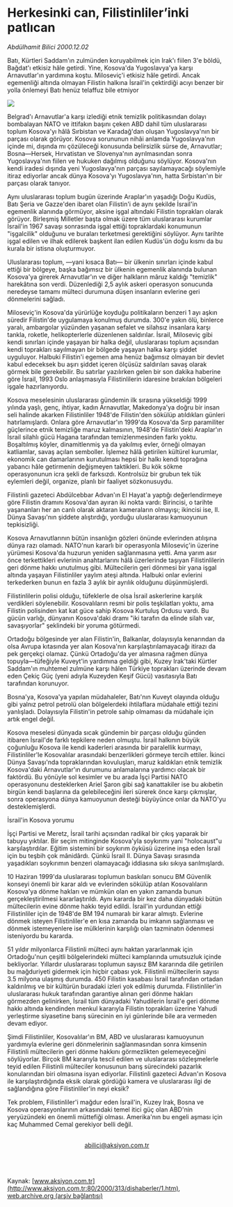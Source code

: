 # Herkesinki can, Filistinliler’inki patlıcan

*Abdülhamit Bilici 2000.12.02*

<div>
 <p class="spot">
  Batı, Kürtleri Saddam'ın  zulmünden koruyabilmek için  Irak'ı fiilen 3'e böldü,  Bağdat'ı etkisiz hâle getirdi.  Yine, Kosova'da  Yugoslavya'ya karşı  Arnavutlar'ın yardımına  koştu. Miloseviç'i etkisiz  hâle getirdi. Ancak  egemenliği altında olmayan  Filistin halkına İsrail'in  çektirdiği acıyı benzer bir  yolla önlemeyi Batı henüz  telaffuz bile etmiyor
 </p>
 <p class="metin">
 </p>
 <img border="0" src="/web/20010712113234im_/http://www.aksiyon.com.tr/2000/313/resimler/Herkesinki.jpg"/>
 <p class="metin">
  Belgrad'ı Arnavutlar'a karşı izlediği etnik temizlik politikasından dolayı bombalayan NATO ve ittifakın başını çeken ABD dahil tüm uluslararası toplum Kosova'yı hâlâ Sırbistan ve Karadağ'dan oluşan Yugoslavya'nın bir parçası olarak görüyor. Kosova sorununun nihâi anlamda Yugoslavya'nın içinde mi, dışında mı çözüleceği konusunda belirsizlik sürse de, Arnavutlar; Bosna—Hersek, Hırvatistan ve Slovenya'nın ayrılmasından sonra Yugoslavya'nın fiilen ve hukuken dağılmış olduğunu söylüyor. Kosova'nın kendi iradesi dışında yeni Yugoslavya'nın parçası sayılamayacağı söylemiyle itiraz ediyorlar ancak dünya Kosova'yı Yugoslavya'nın, hatta Sırbistan'ın bir parçası olarak tanıyor.
 </p>
 <p class="metin">
  Aynı uluslararası toplum bugün üzerinde Araplar'ın yaşadığı Doğu Kudüs, Batı Şeria ve Gazze'den ibaret olan Filistin'i de aynı şekilde İsrail'in egemenlik alanında görmüyor, aksine işgal altındaki Filistin toprakları olarak görüyor. Birleşmiş Milletler başta olmak üzere tüm uluslararası kurumlar İsrail'in 1967 savaşı sonrasında işgal ettiği topraklardaki konumunun "işgalcilik" olduğunu ve buraları terketmesi gerektiğini söylüyor. Aynı tarihte işgal edilen ve ilhak edilerek başkent ilan edilen Kudüs'ün doğu kısmı da bu kurala bir istisna oluşturmuyor.
 </p>
 <p class="metin">
  Uluslararası toplum, —yani kısaca Batı— bir ülkenin sınırları içinde kabul ettiği bir bölgeye, başka bağımsız bir ülkenin egemenlik alanında bulunan Kosova'ya girerek Arnavutlar'ın ve diğer halkların mâruz kaldığı "temizlik" harekâtına son verdi. Düzenlediği 2,5 aylık askeri operasyon sonucunda neredeyse tamamı mülteci durumuna düşen insanların evlerine geri dönmelerini sağladı.
 </p>
 <p class="metin">
  Miloseviç'in Kosova'da yürürlüğe koyduğu politikaların benzeri 1 ayı aşkın süredir Filistin'de uygulamaya konulmuş durumda. 300'e yakın ölü, binlerce yaralı, ambargolar yüzünden yaşanan sefalet ve silahsız insanlara karşı tankla, roketle, helikopterlerle düzenlenen saldırılar. İsrail, Miloseviç gibi kendi sınırları içinde yaşayan bir halka değil, uluslararası toplum açısından kendi toprakları sayılmayan bir bölgede yaşayan halka karşı şiddet uyguluyor. Halbuki Filistin'i egemen ama henüz bağımsız olmayan bir devlet kabul edeceksek bu aşırı şiddet içeren ölçüsüz saldırıları savaş olarak görmek bile gerekebilir. Bu satırlar yazılırken gelen bir son dakika haberine göre İsrail, 1993 Oslo anlaşmasıyla Filistinlilerin idaresine bırakılan bölgeleri işgale hazırlanıyordu.
 </p>
 <p class="metin">
  Kosova meselesinin uluslararası gündemin ilk sırasına yükseldiği 1999 yılında yaşlı, genç, ihtiyar, kadın Arnavutlar, Makedonya'ya doğru bir insan seli halinde akarken Filistinliler 1948'de Filistin'den sökülüp atıldıkları günleri hatırlamışlardı. Onlara göre Arnavutlar'ın 1999'da Kosova'da Sırp paramiliter güçlerince etnik temizliğe maruz kalmasının, 1948'de Filistin'deki Araplar'ın İsrail silahlı gücü Hagana tarafından temizlenmesinden farkı yoktu. Boşaltılmış köyler, dinamitlenmiş ya da yakılmış evler, örneği olmayan katliamlar, savaş açılan semboller. İşlemez hâlâ getirilen kültürel kurumlar, ekonomik can damarlarının kurutulması hepsi bir halkı kendi toprağına yabancı hâle getirmenin değişmeyen taktikleri. Bu kök sökme operasyonunun icra şekli de farksızdı. Kontrolsüz bir grubun tek tük eylemleri değil, organize, planlı bir faaliyet sözkonusuydu.
 </p>
 <p class="metin">
  Filistinli gazeteci Abdülcebbar Advan'ın El Hayat'a yaptığı değerlendirmeye göre Filistin dramını Kosova'dan ayıran iki nokta vardı: Birincisi, o tarihte yaşananları her an canlı olarak aktaran kameraların olmayışı; ikincisi ise, II. Dünya Savaşı'nın şiddete alıştırdığı, yorduğu uluslararası kamuoyunun tepkisizliği.
 </p>
 <p class="metin">
  Kosova Arnavutlarının bütün insanlığın gözleri önünde evlerinden atılışına dünya razı olamadı. NATO'nun kararlı bir operasyonla Miloseviç'in üzerine yürümesi Kosova'da huzurun yeniden sağlanmasına yetti. Ama yarım asır önce terkettikleri evlerinin anahtarlarını hâlâ üzerlerinde taşıyan Filistinlilerin geri dönme hakkı unutulmuş gibi. Mültecilerin geri dönmesi bir yana işgal altında yaşayan Filistinliler yaylım ateşi altında. Halbuki onlar evlerini terkederken bunun en fazla 3 aylık bir ayrılık olduğunu düşünmüşlerdi.
 </p>
 <p class="metin">
  Filistinlilerin polisi olduğu, tüfeklerle de olsa İsrail askerlerine karşılık verdikleri söylenebilir. Kosovalıların resmi bir polis teşkilatları yoktu, ama Filistin polisinden kat kat güce sahip Kosova Kurtuluş Ordusu vardı. Bu gücün varlığı, dünyanın Kosova'daki dramı "iki tarafın da elinde silah var, savaşıyorlar" şeklindeki bir yoruma götürmedi.
 </p>
 <p class="metin">
  Ortadoğu bölgesinde yer alan Filistin'in, Balkanlar, dolayısıyla kenarından da olsa Avrupa kıtasında yer alan Kosova'nın karşılaştırılamayacağı itirazı da pek gerçekçi olamaz. Çünkü Ortadoğu'da yer almasına rağmen dünya topuyla—tüfeğiyle Kuveyt'in yardımına geldiği gibi, Kuzey Irak'taki Kürtler Saddam'ın muhtemel zulmüne karşı hâlen Türkiye toprakları üzerinde devam eden Çekiç Güç (yeni adıyla Kuzeyden Keşif Gücü) vasıtasıyla Batı tarafından korunuyor.
 </p>
 <p class="metin">
  Bosna'ya, Kosova'ya yapılan müdahaleler, Batı'nın Kuveyt olayında olduğu gibi yalnız petrol petrolü olan bölgelerdeki ihtilaflara müdahale ettiği tezini yanlışladı. Dolayısıyla Filistin'in petrole sahip olmaması da müdahale için artık engel değil.
 </p>
 <p class="metin">
  Kosova meselesi dünyada sıcak gündemin bir parçası olduğu günden itibaren İsrail'de farklı tepkilere neden olmuştu. İsrail halkının büyük çoğunluğu Kosova ile kendi kaderleri arasında bir paralellik kurmayı, Filistinliler'le Kosovalılar arasındaki benzerlikleri görmeye tercih ettiler. İkinci Dünya Savaşı'nda topraklarından kovuluşları, maruz kaldıkları etnik temizlik Kosova'daki Arnavutlar'ın durumunu anlamalarına yardımcı olacak bir faktördü. Bu yönüyle sol kesimler ve bu arada İşçi Partisi NATO operasyonunu desteklerken Ariel Şaron gibi sağ kanattakiler ise bu akıbetin birgün kendi başlarına da gelebileceğini ileri sürerek önce karşı çıkmışlar, sonra operasyona dünya kamuoyunun desteği büyüyünce onlar da NATO'yu desteklemişlerdi.
 </p>
 <p class="metin">
  İsrail'in Kosova yorumu
 </p>
 <p class="metin">
  İşçi Partisi ve Meretz, İsrail tarihi açısından radikal bir çıkış yaparak bir tabuyu yıktılar. Bir seçim mitinginde Kosova'yla soykırımı yani "holocaust"u karşılaştırdılar. Eğitim sistemini bir soykırım öyküsü üzerine inşa eden İsrail için bu teşbih çok mânidârdı. Çünkü İsrail II. Dünya Savaşı sırasında yaşadıkları soykırımın benzeri olamayacağı iddiasına sıkı sıkıya sarılmışlardı.
 </p>
 <p class="metin">
  10 Haziran 1999'da uluslararası toplumun baskıları sonucu BM Güvenlik konseyi önemli bir karar aldı ve evlerinden sökülüp atılan Kosovalıların Kosova'ya dönme hakları ve mümkün olan en yakın zamanda bunun gerçekleştirilmesi kararlaştırıldı. Aynı kararda bir kez daha dünyadaki bütün mültecilerin evine dönme hakkı teyid edildi. İsrail'in yurdundan ettiği Filistinliler için de 1948'de BM 194 numaralı bir karar almıştı. Evlerine dönmek isteyen Filistinliler'e en kısa zamanda bu imkanın sağlanması ve dönmek istemeyenlere ise mülklerinin karşılığı olan tazminatın ödenmesi isteniyordu bu kararda.
 </p>
 <p class="metin">
  51 yıldır milyonlarca Filistinli mülteci aynı haktan yararlanmak için Ortadoğu'nun çeşitli bölgelerindeki mülteci kamplarında umutsuzluk içinde bekliyorlar. Yıllardır uluslararası toplumun sayısız BM kararında dile getirilen bu mağduriyeti gidermek için hiçbir çabası yok. Filistinli mültecilerin sayısı 3.5 milyona ulaşmış durumda. 450 Filistin kasabası İsrail tarafından ortadan kaldırılmış ve bir kültürün buradaki izleri yok edilmiş durumda. Filistinliler'in uluslararası hukuk tarafından garantiye alınan geri dönme hakları görmezden gelinirken, İsrail tüm dünyadaki Yahudilerin İsrail'e geri dönme hakkı altında kendinden menkul kararıyla Filistin toprakları üzerine Yahudi yerleştirme siyasetine barış sürecinin en iyi günlerinde bile ara vermeden devam ediyor.
 </p>
 <p class="metin">
  Şimdi Filistinliler, Kosovalılar'ın BM, ABD ve uluslararası kamuoyunun yardımıyla evlerine geri dönmelerinin sağlanmasından sonra kimsenin Filistinli mültecilerin geri dönme hakkını görmezlikten gelemeyeceğini söylüyorlar. Birçok BM kararıyla tescil edilen ve uluslararası sözleşmelerle teyid edilen Filistinli mülteciler konusunun barış sürecindeki pazarlık konularından biri olmasına isyan ediyorlar. Filistinli gazeteci Advan'ın Kosova ile karşılaştırdığında eksik olarak gördüğü kamera ve uluslararası ilgi de sağlandığına göre Filistinliler'in neyi eksik?
 </p>
 <p class="metin">
  Tek problem, Filistinliler'i mağdur eden İsrail'in, Kuzey Irak, Bosna ve Kosova operasyonlarının arkasındaki temel itici güç olan ABD'nin yeryüzündeki en önemli müttefiği olması. Amerika'nın bu engeli aşması için kaç Muhammed Cemal gerekiyor belli değil.
 </p>
 <br/>
 <center>
  <a class="anaorta" href="http://web.archive.org/web/20010712113234/mailto:abilici@aksiyon.com.tr">
   abilici@aksiyon.com.tr
  </a>
 </center>
 <br/>
 <br/>
 <br/>
</div>

Kaynak: [www.aksiyon.com.tr](http://www.aksiyon.com.tr:80/2000/313/dishaberler/1.htm), [web.archive.org (arşiv bağlantısı)](http://web.archive.org/web/20010712113234/http://www.aksiyon.com.tr:80/2000/313/dishaberler/1.htm)
